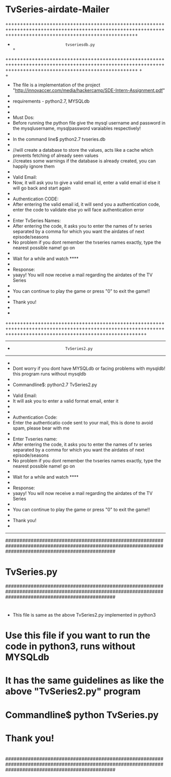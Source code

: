 # TvSeries-airdate-Mailer

+++++++++++++++++++++++++++++++++++++++++++++++++++++++++++++++++++++++++++++++++++++++++++++++++++++++++++++++++++++++++++++++++++++++++++++++++++++++++
+                            tvseriesdb.py                                                                                                              +
+++++++++++++++++++++++++++++++++++++++++++++++++++++++++++++++++++++++++++++++++++++++++++++++++++++++++++++++++++++++++++++++++++++++++++++++++++++++++
+                                                                                                                                                       
+                                                                                                                                                       
+  The file is a implementation of the project "http://innovaccer.com/media/hackercamp/SDE-Intern-Assignment.pdf"                                       
+  
+  requirements - python2.7, MYSQLdb
+   
+
+  Must Dos:
+  Before running the python file give the mysql username and password in the mysqlusername, mysqlpassword varaiables respectively!
+  
+  In the command line$ python2.7 tvseries.db
+
+  //will create a database to store the values, acts like a cache which prevents fetching of already seen values
+  //creates some warnings if the database is already created, you can happily ignore them
+  
+  Valid Email:
+  Now, it will ask you to give a valid email id, enter a valid email id else it will go back and start again
+
+  Authentication CODE: 
+  After entering the valid email id, it will send you a authentication code, enter the code to validate else yo will face authentication error
+
+  Enter TvSeries Names:
+  After entering the code, it asks you to enter the names of tv series separated by a comma for which you want the airdates of next episode/seasons
+  No problem if you dont remember the tvseries names exactly, type the nearest possible name! go on
+
+  Wait for a while and watch ****
+
+  Response:
+  yaayy! You will now receive a mail regarding the airdates of the TV Series   
+
+  You can continue to play the game or press "0" to exit the game!!
+
+  Thank you!
+
+
++++++++++++++++++++++++++++++++++++++++++++++++++++++++++++++++++++++++++++++++++++++++++++++++++++++++++++++++++++++++++++++++++++++++++++++++++++++++++++


***********************************************************************************************************************************************************
*                            TvSeries2.py
***********************************************************************************************************************************************************
* 
*   Dont worry if you dont have MYSQLdb or facing problems with mysqldb!  this program runs without mysqldb
*
*   Commandline$: python2.7 TvSeries2.py
*   
*   Valid Email:
*   It will ask you to enter a valid format email, enter it
*
*
*   Authentication Code:
*   Enter the authenticatio code sent to your mail, this is done to avoid spam, please bear with me
*
*   Enter Tvseries name:
*   After entering the code, it asks you to enter the names of tv series separated by a comma for which you want the airdates of next episode/seasons
*   No problem if you dont remember the tvseries names exactly, type the nearest possible name! go on
*
*   Wait for a while and watch ****
*
*   Response:
*   yaayy! You will now receive a mail regarding the airdates of the TV Series   
*
*   You can continue to play the game or press "0" to exit the game!!
*
*   Thank you!
*
*********************************************************************************************************************************************************

#######################################################################################################################################################
#                                       TvSeries.py
#######################################################################################################################################################
#
#
*  This file is same as the above TvSeries2.py implemented in python3
#
#  Use this file if you want to run the code in python3, runs without MYSQLdb
#
#  It has the same guidelines as like the above "TvSeries2.py" program
#
#  Commandline$ python TvSeries.py
#
#  Thank you!
#
#######################################################################################################################################################




